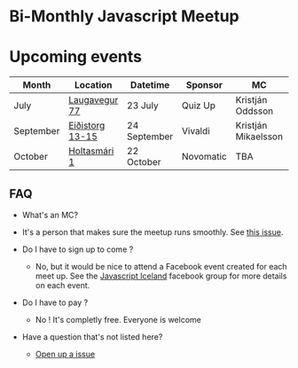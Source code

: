 # Bi-Monthly Javascript Meetup

# Upcoming events

| Month     | Location      | Datetime     | Sponsor   | MC               | Schedule               |
|-----------|---------------|--------------|-----------|------------------|------------------------|
| July      | [Laugavegur 77][QuizUpHQ] | 23 July      | Quiz Up   | Kristján Oddsson | [See here](2015/07.md) |
| September | [Eiðistorg 13-15][VivaldiHQ]| 24 September | Vivaldi   | Kristján Mikaelsson         | [See here](2015/09.md) |
| October   | [Holtasmári 1][NovomaticHQ]  | 22 October   | Novomatic | TBA              | [See here](2015/10.md)                    |

## FAQ

- What's an MC?
 - It's a person that makes sure the meetup runs smoothly. See
   [this issue](https://github.com/jsis/monthly-meetup/issues/5).


- Do I have to sign up to come ?
  - No, but it would be nice to attend a Facebook event created for each meet up. See the [Javascript Iceland](https://www.facebook.com/groups/nodejsis/) facebook group for more details on each event.


- Do I have to pay ?
  - No ! It's completly free. Everyone is welcome

- Have a question that's not listed here?
  - [Open up a issue](https://github.com/jsis/monthly-meetup/issues/new)

[QuizUpHQ]: https://www.google.is/maps/place/Laugavegur+77,+101+Reykjav%C3%ADk/@64.1438106,-21.9218148,17z/data=!3m1!4b1!4m2!3m1!1s0x48d674cc19a399f7:0x1efb1530ce0e2c81?hl=en
[VivaldiHQ]: https://www.google.is/maps/place/Ei%C3%B0istorg,+Reykjav%C3%ADk/@64.1504628,-21.984728,17z/data=!3m1!4b1!4m2!3m1!1s0x48d60b206520c419:0x6a5abab9c427b09a?hl=en
[NovomaticHQ]: https://www.google.is/maps/dir//Holtasm%C3%A1ri+1,+K%C3%B3pavogur/@64.0981143,-21.8898085,17z/data=!4m13!1m4!3m3!1s0x48d60cb35f35401f:0x73732b7e26d589cd!2sBetware!3b1!4m7!1m0!1m5!1m1!1s0x48d60cb35f35401f:0x73732b7e26d589cd!2m2!1d-21.8875965!2d64.0981457?hl=en
